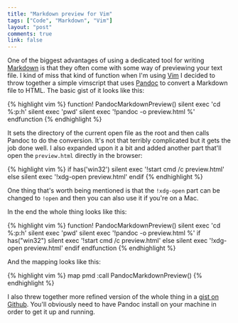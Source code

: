 ```yaml
---
title: "Markdown preview for Vim"
tags: ["Code", "Markdown", "Vim"]
layout: "post"
comments: true
link: false
---
```


One of the biggest advantages of using a dedicated tool for writing
[Markdown](http://daringfireball.net/projects/markdown/) is that they often come
with some way of previewing your text file. I kind of miss that kind of function
when I'm using [Vim](http://www.vim.org/) I decided to throw together a simple
vimscript that uses [Pandoc](http://johnmacfarlane.net/pandoc/) to convert
a Markdown file to HTML. The basic gist of it looks like this:

{% highlight vim %}
function! PandocMarkdownPreview()
  silent exec 'cd %:p:h'
  silent exec 'pwd'
  silent exec '!pandoc -o preview.html %'
endfunction
{% endhighlight %}

It sets the directory of the current open file as the root and then calls Pandoc
to do the conversion. It's not that terribly complicated but it gets the job
done well. I also expanded upon it a bit and added another part that'll open the
`preview.html` directly in the browser:

{% highlight vim %}
if has('win32')
  silent exec '!start cmd /c preview.html'
else
  silent exec '!xdg-open preview.html'
endif
{% endhighlight %}

One thing that's worth being mentioned is that the `!xdg-open` part can be
changed to `!open` and then you can also use it if you're on a Mac.

In the end the whole thing looks like this:

{% highlight vim %}
function! PandocMarkdownPreview()
  silent exec 'cd %:p:h'
  silent exec 'pwd'
  silent exec '!pandoc -o preview.html %'
  if has("win32")
    silent exec '!start cmd /c preview.html'
  else
    silent exec '!xdg-open preview.html'
  endif
endfunction
{% endhighlight %}

And the mapping looks like this:

{% highlight vim %}
map <leader>pmd :call PandocMarkdownPreview()<cr>
{% endhighlight %}

I also threw together more refined version of the whole thing in a [gist on
Github](https://gist.github.com/4649514). You'll obviously need to have Pandoc
install on your machine in order to get it up and running.
